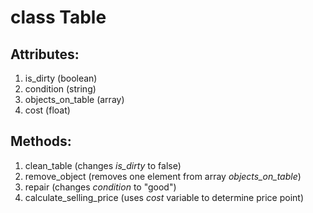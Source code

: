 # class Table

## Attributes:
1. is_dirty (boolean)
2. condition (string)
3. objects_on_table (array)
4. cost (float)

## Methods:
1. clean_table (changes *is_dirty* to false)
2. remove_object (removes one element from array *objects_on_table*)
3. repair (changes *condition* to "good")
4. calculate_selling_price (uses *cost* variable to determine price point)
